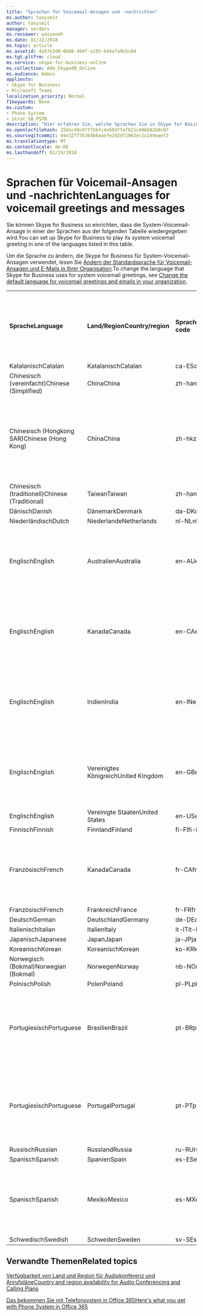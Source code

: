 ```yaml
---
title: "Sprachen für Voicemail-Ansagen und -nachrichten"
ms.author: tonysmit
author: tonysmit
manager: serdars
ms.reviewer: wasseemh
ms.date: 01/22/2018
ms.topic: article
ms.assetid: 4a57e3d0-8b08-494f-a195-b44afa9cbc0d
ms.tgt.pltfrm: cloud
ms.service: skype-for-business-online
ms.collection: Adm_Skype4B_Online
ms.audience: Admin
appliesto:
- Skype for Business
- Microsoft Teams
localization_priority: Normal
f1keywords: None
ms.custom:
- Phone System
- Strat_SB_PSTN
description: "Hier erfahren Sie, welche Sprachen Sie in Skype for Business für die Standardnachrichten des Systems festlegen können. "
ms.openlocfilehash: 256bc49c67ffbbfc4a503ffaf621cd4bb82b0c07
ms.sourcegitcommit: 94e32f776364b0aaefe2d2d72062ec1c249eaef3
ms.translationtype: MT
ms.contentlocale: de-DE
ms.lasthandoff: 02/19/2018
---
```

# <a name="languages-for-voicemail-greetings-and-messages"></a><span data-ttu-id="4bbab-103">Sprachen für Voicemail-Ansagen und -nachrichten</span><span class="sxs-lookup"><span data-stu-id="4bbab-103">Languages for voicemail greetings and messages</span></span>

<span data-ttu-id="4bbab-104">Sie können Skype for Business so einrichten, dass die System-Voicemail-Ansage in einer der Sprachen aus der folgenden Tabelle wiedergegeben wird.</span><span class="sxs-lookup"><span data-stu-id="4bbab-104">You can set up Skype for Business to play its system voicemail greeting in one of the languages listed in this table.</span></span>
  
<span data-ttu-id="4bbab-105">Um die Sprache zu ändern, die Skype for Business für System-Voicemail-Ansagen verwendet, lesen Sie [Ändern der Standardsprache für Voicemail-Ansagen und E-Mails in Ihrer Organisation](change-the-default-language-for-greetings-and-emails.md).</span><span class="sxs-lookup"><span data-stu-id="4bbab-105">To change the language that Skype for Business uses for system voicemail greetings, see [Change the default language for voicemail greetings and emails in your organization](change-the-default-language-for-greetings-and-emails.md).</span></span>
  
|||||||
|:-----|:-----|:-----|:-----|:-----|:-----|
|<span data-ttu-id="4bbab-106">**Sprache**</span><span class="sxs-lookup"><span data-stu-id="4bbab-106">**Language**</span></span> <br/> |<span data-ttu-id="4bbab-107">**Land/Region**</span><span class="sxs-lookup"><span data-stu-id="4bbab-107">**Country/region**</span></span> <br/> |<span data-ttu-id="4bbab-108">**Sprachcode**</span><span class="sxs-lookup"><span data-stu-id="4bbab-108">**Language code**</span></span> <br/> |<span data-ttu-id="4bbab-109">**Für Benutzer in E-Mails sichtbar?**</span><span class="sxs-lookup"><span data-stu-id="4bbab-109">**Available for a user to see it in email?**</span></span> <br/> |<span data-ttu-id="4bbab-110">**Verfügbar bei Anrufen des Benutzers?**</span><span class="sxs-lookup"><span data-stu-id="4bbab-110">**Available when the user calls in?**</span></span> <br/> |<span data-ttu-id="4bbab-111">**Transkription verfügbar?**</span><span class="sxs-lookup"><span data-stu-id="4bbab-111">**Transcription available?**</span></span> <br/> |
|<span data-ttu-id="4bbab-112">Katalanisch</span><span class="sxs-lookup"><span data-stu-id="4bbab-112">Catalan</span></span>  <br/> |<span data-ttu-id="4bbab-113">Katalanisch</span><span class="sxs-lookup"><span data-stu-id="4bbab-113">Catalan</span></span>  <br/> |<span data-ttu-id="4bbab-114">ca-ES</span><span class="sxs-lookup"><span data-stu-id="4bbab-114">ca-ES</span></span>  <br/> |<span data-ttu-id="4bbab-115">Ja</span><span class="sxs-lookup"><span data-stu-id="4bbab-115">Yes</span></span>  <br/> |<span data-ttu-id="4bbab-116">Ja</span><span class="sxs-lookup"><span data-stu-id="4bbab-116">Yes</span></span>  <br/> |<span data-ttu-id="4bbab-117">Nein</span><span class="sxs-lookup"><span data-stu-id="4bbab-117">No</span></span>  <br/> |
|<span data-ttu-id="4bbab-118">Chinesisch (vereinfacht)</span><span class="sxs-lookup"><span data-stu-id="4bbab-118">Chinese (Simplified)</span></span>  <br/> |<span data-ttu-id="4bbab-119">China</span><span class="sxs-lookup"><span data-stu-id="4bbab-119">China</span></span>  <br/> |<span data-ttu-id="4bbab-120">zh-hans</span><span class="sxs-lookup"><span data-stu-id="4bbab-120">zh-hans</span></span>  <br/> |<span data-ttu-id="4bbab-121">Ja</span><span class="sxs-lookup"><span data-stu-id="4bbab-121">Yes</span></span>  <br/> |<span data-ttu-id="4bbab-122">Ja</span><span class="sxs-lookup"><span data-stu-id="4bbab-122">Yes</span></span>  <br/> |<span data-ttu-id="4bbab-123">Ja</span><span class="sxs-lookup"><span data-stu-id="4bbab-123">Yes</span></span>  <br/> |
|<span data-ttu-id="4bbab-124">Chinesisch (Hongkong SAR)</span><span class="sxs-lookup"><span data-stu-id="4bbab-124">Chinese (Hong Kong)</span></span>  <br/> |<span data-ttu-id="4bbab-125">China</span><span class="sxs-lookup"><span data-stu-id="4bbab-125">China</span></span>  <br/> |<span data-ttu-id="4bbab-126">zh-hk</span><span class="sxs-lookup"><span data-stu-id="4bbab-126">zh-hk</span></span>  <br/> |<span data-ttu-id="4bbab-127">Ja, verwendet wird aber Chinesisch (traditionell) (zh-hant).</span><span class="sxs-lookup"><span data-stu-id="4bbab-127">Yes, but Chinese (Traditional) (zh-hant) is used.</span></span>  <br/> | <span data-ttu-id="4bbab-128">Ja</span><span class="sxs-lookup"><span data-stu-id="4bbab-128">Yes</span></span> <br/> |<span data-ttu-id="4bbab-129">Ja, verwendet wird aber Chinesisch (traditionell) (zh-hant).</span><span class="sxs-lookup"><span data-stu-id="4bbab-129">Yes, but Chinese (Traditional) (zh-hant) is used.</span></span>  <br/> |
|<span data-ttu-id="4bbab-130">Chinesisch (traditionell)</span><span class="sxs-lookup"><span data-stu-id="4bbab-130">Chinese (Traditional)</span></span>  <br/> |<span data-ttu-id="4bbab-131">Taiwan</span><span class="sxs-lookup"><span data-stu-id="4bbab-131">Taiwan</span></span>  <br/> |<span data-ttu-id="4bbab-132">zh-hant</span><span class="sxs-lookup"><span data-stu-id="4bbab-132">zh-hant</span></span>  <br/> |<span data-ttu-id="4bbab-133">Ja</span><span class="sxs-lookup"><span data-stu-id="4bbab-133">Yes</span></span>  <br/> |<span data-ttu-id="4bbab-134">Ja</span><span class="sxs-lookup"><span data-stu-id="4bbab-134">Yes</span></span>  <br/> |<span data-ttu-id="4bbab-135">Nein</span><span class="sxs-lookup"><span data-stu-id="4bbab-135">No</span></span>  <br/> |
|<span data-ttu-id="4bbab-136">Dänisch</span><span class="sxs-lookup"><span data-stu-id="4bbab-136">Danish</span></span>  <br/> |<span data-ttu-id="4bbab-137">Dänemark</span><span class="sxs-lookup"><span data-stu-id="4bbab-137">Denmark</span></span>  <br/> |<span data-ttu-id="4bbab-138">da-DK</span><span class="sxs-lookup"><span data-stu-id="4bbab-138">da-DK</span></span>  <br/> |<span data-ttu-id="4bbab-139">Ja</span><span class="sxs-lookup"><span data-stu-id="4bbab-139">Yes</span></span>  <br/> |<span data-ttu-id="4bbab-140">Ja</span><span class="sxs-lookup"><span data-stu-id="4bbab-140">Yes</span></span>  <br/> |<span data-ttu-id="4bbab-141">Nein</span><span class="sxs-lookup"><span data-stu-id="4bbab-141">No</span></span>  <br/> |
|<span data-ttu-id="4bbab-142">Niederländisch</span><span class="sxs-lookup"><span data-stu-id="4bbab-142">Dutch</span></span>  <br/> |<span data-ttu-id="4bbab-143">Niederlande</span><span class="sxs-lookup"><span data-stu-id="4bbab-143">Netherlands</span></span>  <br/> |<span data-ttu-id="4bbab-144">nl-NL</span><span class="sxs-lookup"><span data-stu-id="4bbab-144">nl-NL</span></span>  <br/> |<span data-ttu-id="4bbab-145">Ja</span><span class="sxs-lookup"><span data-stu-id="4bbab-145">Yes</span></span>  <br/> |<span data-ttu-id="4bbab-146">Ja</span><span class="sxs-lookup"><span data-stu-id="4bbab-146">Yes</span></span>  <br/> |<span data-ttu-id="4bbab-147">Nein</span><span class="sxs-lookup"><span data-stu-id="4bbab-147">No</span></span>  <br/> |
|<span data-ttu-id="4bbab-148">Englisch</span><span class="sxs-lookup"><span data-stu-id="4bbab-148">English</span></span>  <br/> |<span data-ttu-id="4bbab-149">Australien</span><span class="sxs-lookup"><span data-stu-id="4bbab-149">Australia</span></span>  <br/> |<span data-ttu-id="4bbab-150">en-AU</span><span class="sxs-lookup"><span data-stu-id="4bbab-150">en-AU</span></span>  <br/> |<span data-ttu-id="4bbab-151">Ja, verwendet wird aber Englisch (USA) (en-US).</span><span class="sxs-lookup"><span data-stu-id="4bbab-151">Yes, but US English (en-US) is used.</span></span>  <br/> |<span data-ttu-id="4bbab-152">Ja</span><span class="sxs-lookup"><span data-stu-id="4bbab-152">Yes</span></span>  <br/> |<span data-ttu-id="4bbab-153">Ja, verwendet wird aber Englisch (USA) (en-US).</span><span class="sxs-lookup"><span data-stu-id="4bbab-153">Yes, but US English (en-US) is used.</span></span>  <br/> |
|<span data-ttu-id="4bbab-154">Englisch</span><span class="sxs-lookup"><span data-stu-id="4bbab-154">English</span></span>  <br/> |<span data-ttu-id="4bbab-155">Kanada</span><span class="sxs-lookup"><span data-stu-id="4bbab-155">Canada</span></span>  <br/> |<span data-ttu-id="4bbab-156">en-CA</span><span class="sxs-lookup"><span data-stu-id="4bbab-156">en-CA</span></span>  <br/> |<span data-ttu-id="4bbab-157">Ja, verwendet wird aber Englisch (USA) (en-US).</span><span class="sxs-lookup"><span data-stu-id="4bbab-157">Yes, but US English (en-US) is used.</span></span>  <br/> |<span data-ttu-id="4bbab-158">Ja</span><span class="sxs-lookup"><span data-stu-id="4bbab-158">Yes</span></span>  <br/> |<span data-ttu-id="4bbab-159">Ja, verwendet wird aber Englisch (USA) (en-US).</span><span class="sxs-lookup"><span data-stu-id="4bbab-159">Yes, but US English (en-US) is used.</span></span>  <br/> |
|<span data-ttu-id="4bbab-160">Englisch</span><span class="sxs-lookup"><span data-stu-id="4bbab-160">English</span></span>  <br/> |<span data-ttu-id="4bbab-161">Indien</span><span class="sxs-lookup"><span data-stu-id="4bbab-161">India</span></span>  <br/> |<span data-ttu-id="4bbab-162">en-IN</span><span class="sxs-lookup"><span data-stu-id="4bbab-162">en-IN</span></span>  <br/> |<span data-ttu-id="4bbab-163">Ja, verwendet wird aber Englisch (USA) (en-US).</span><span class="sxs-lookup"><span data-stu-id="4bbab-163">Yes, but US English (en-US) is used.</span></span>  <br/> |<span data-ttu-id="4bbab-164">Ja</span><span class="sxs-lookup"><span data-stu-id="4bbab-164">Yes</span></span>  <br/> |<span data-ttu-id="4bbab-165">Ja, verwendet wird aber Englisch (USA) (en-US).</span><span class="sxs-lookup"><span data-stu-id="4bbab-165">Yes, but US English (en-US) is used.</span></span>  <br/> |
|<span data-ttu-id="4bbab-166">Englisch</span><span class="sxs-lookup"><span data-stu-id="4bbab-166">English</span></span>  <br/> |<span data-ttu-id="4bbab-167">Vereinigtes Königreich</span><span class="sxs-lookup"><span data-stu-id="4bbab-167">United Kingdom</span></span>  <br/> |<span data-ttu-id="4bbab-168">en-GB</span><span class="sxs-lookup"><span data-stu-id="4bbab-168">en-GB</span></span>  <br/> |<span data-ttu-id="4bbab-169">Ja, verwendet wird aber Englisch (USA) (en-US).</span><span class="sxs-lookup"><span data-stu-id="4bbab-169">Yes, but US English (en-US) is used.</span></span>  <br/> |<span data-ttu-id="4bbab-170">Ja</span><span class="sxs-lookup"><span data-stu-id="4bbab-170">Yes</span></span>  <br/> |<span data-ttu-id="4bbab-171">Ja, verwendet wird aber Englisch (USA) (en-US).</span><span class="sxs-lookup"><span data-stu-id="4bbab-171">Yes, but US English (en-US) is used.</span></span>  <br/> |
|<span data-ttu-id="4bbab-172">Englisch</span><span class="sxs-lookup"><span data-stu-id="4bbab-172">English</span></span>  <br/> |<span data-ttu-id="4bbab-173">Vereinigte Staaten</span><span class="sxs-lookup"><span data-stu-id="4bbab-173">United States</span></span>  <br/> |<span data-ttu-id="4bbab-174">en-US</span><span class="sxs-lookup"><span data-stu-id="4bbab-174">en-US</span></span>  <br/> |<span data-ttu-id="4bbab-175">Ja</span><span class="sxs-lookup"><span data-stu-id="4bbab-175">Yes</span></span>  <br/> |<span data-ttu-id="4bbab-176">Ja</span><span class="sxs-lookup"><span data-stu-id="4bbab-176">Yes</span></span>  <br/> |<span data-ttu-id="4bbab-177">Ja</span><span class="sxs-lookup"><span data-stu-id="4bbab-177">Yes</span></span>  <br/> |
|<span data-ttu-id="4bbab-178">Finnisch</span><span class="sxs-lookup"><span data-stu-id="4bbab-178">Finnish</span></span>  <br/> |<span data-ttu-id="4bbab-179">Finnland</span><span class="sxs-lookup"><span data-stu-id="4bbab-179">Finland</span></span>  <br/> |<span data-ttu-id="4bbab-180">fi-Fl</span><span class="sxs-lookup"><span data-stu-id="4bbab-180">fi-Fl</span></span>  <br/> |<span data-ttu-id="4bbab-181">Ja</span><span class="sxs-lookup"><span data-stu-id="4bbab-181">Yes</span></span>  <br/> |<span data-ttu-id="4bbab-182">Ja</span><span class="sxs-lookup"><span data-stu-id="4bbab-182">Yes</span></span>  <br/> |<span data-ttu-id="4bbab-183">Nein</span><span class="sxs-lookup"><span data-stu-id="4bbab-183">No</span></span>  <br/> |
|<span data-ttu-id="4bbab-184">Französisch</span><span class="sxs-lookup"><span data-stu-id="4bbab-184">French</span></span>  <br/> |<span data-ttu-id="4bbab-185">Kanada</span><span class="sxs-lookup"><span data-stu-id="4bbab-185">Canada</span></span>  <br/> |<span data-ttu-id="4bbab-186">fr-CA</span><span class="sxs-lookup"><span data-stu-id="4bbab-186">fr-CA</span></span>  <br/> |<span data-ttu-id="4bbab-187">Ja, verwendet wird aber Französisch (Frankreich) (fr-FR).</span><span class="sxs-lookup"><span data-stu-id="4bbab-187">Yes, but France French (fr-FR) is used.</span></span>  <br/> |<span data-ttu-id="4bbab-188">Ja</span><span class="sxs-lookup"><span data-stu-id="4bbab-188">Yes</span></span>  <br/> |<span data-ttu-id="4bbab-189">Ja, verwendet wird aber Französisch (Frankreich) (fr-FR).</span><span class="sxs-lookup"><span data-stu-id="4bbab-189">Yes, but France French (fr-FR) is used.</span></span>  <br/> |
|<span data-ttu-id="4bbab-190">Französisch</span><span class="sxs-lookup"><span data-stu-id="4bbab-190">French</span></span>  <br/> |<span data-ttu-id="4bbab-191">Frankreich</span><span class="sxs-lookup"><span data-stu-id="4bbab-191">France</span></span>  <br/> |<span data-ttu-id="4bbab-192">fr-FR</span><span class="sxs-lookup"><span data-stu-id="4bbab-192">fr-FR</span></span>  <br/> |<span data-ttu-id="4bbab-193">Ja</span><span class="sxs-lookup"><span data-stu-id="4bbab-193">Yes</span></span>  <br/> |<span data-ttu-id="4bbab-194">Ja</span><span class="sxs-lookup"><span data-stu-id="4bbab-194">Yes</span></span>  <br/> |<span data-ttu-id="4bbab-195">Ja</span><span class="sxs-lookup"><span data-stu-id="4bbab-195">Yes</span></span>  <br/> |
|<span data-ttu-id="4bbab-196">Deutsch</span><span class="sxs-lookup"><span data-stu-id="4bbab-196">German</span></span>  <br/> |<span data-ttu-id="4bbab-197">Deutschland</span><span class="sxs-lookup"><span data-stu-id="4bbab-197">Germany</span></span>  <br/> |<span data-ttu-id="4bbab-198">de-DE</span><span class="sxs-lookup"><span data-stu-id="4bbab-198">de-DE</span></span>  <br/> |<span data-ttu-id="4bbab-199">Ja</span><span class="sxs-lookup"><span data-stu-id="4bbab-199">Yes</span></span>  <br/> |<span data-ttu-id="4bbab-200">Ja</span><span class="sxs-lookup"><span data-stu-id="4bbab-200">Yes</span></span>  <br/> |<span data-ttu-id="4bbab-201">Ja</span><span class="sxs-lookup"><span data-stu-id="4bbab-201">Yes</span></span>  <br/> |
|<span data-ttu-id="4bbab-202">Italienisch</span><span class="sxs-lookup"><span data-stu-id="4bbab-202">Italian</span></span>  <br/> |<span data-ttu-id="4bbab-203">Italien</span><span class="sxs-lookup"><span data-stu-id="4bbab-203">Italy</span></span>  <br/> |<span data-ttu-id="4bbab-204">it-IT</span><span class="sxs-lookup"><span data-stu-id="4bbab-204">it-IT</span></span>  <br/> |<span data-ttu-id="4bbab-205">Ja</span><span class="sxs-lookup"><span data-stu-id="4bbab-205">Yes</span></span>  <br/> |<span data-ttu-id="4bbab-206">Ja</span><span class="sxs-lookup"><span data-stu-id="4bbab-206">Yes</span></span>  <br/> |<span data-ttu-id="4bbab-207">Ja</span><span class="sxs-lookup"><span data-stu-id="4bbab-207">Yes</span></span>  <br/> |
|<span data-ttu-id="4bbab-208">Japanisch</span><span class="sxs-lookup"><span data-stu-id="4bbab-208">Japanese</span></span>  <br/> |<span data-ttu-id="4bbab-209">Japan</span><span class="sxs-lookup"><span data-stu-id="4bbab-209">Japan</span></span>  <br/> |<span data-ttu-id="4bbab-210">ja-JP</span><span class="sxs-lookup"><span data-stu-id="4bbab-210">ja-JP</span></span>  <br/> |<span data-ttu-id="4bbab-211">Ja</span><span class="sxs-lookup"><span data-stu-id="4bbab-211">Yes</span></span>  <br/> |<span data-ttu-id="4bbab-212">Ja</span><span class="sxs-lookup"><span data-stu-id="4bbab-212">Yes</span></span>  <br/> |<span data-ttu-id="4bbab-213">Nein</span><span class="sxs-lookup"><span data-stu-id="4bbab-213">No</span></span>  <br/> |
|<span data-ttu-id="4bbab-214">Koreanisch</span><span class="sxs-lookup"><span data-stu-id="4bbab-214">Korean</span></span>  <br/> |<span data-ttu-id="4bbab-215">Koreanisch</span><span class="sxs-lookup"><span data-stu-id="4bbab-215">Korean</span></span>  <br/> |<span data-ttu-id="4bbab-216">ko-KR</span><span class="sxs-lookup"><span data-stu-id="4bbab-216">ko-KR</span></span>  <br/> |<span data-ttu-id="4bbab-217">Ja</span><span class="sxs-lookup"><span data-stu-id="4bbab-217">Yes</span></span>  <br/> |<span data-ttu-id="4bbab-218">Ja</span><span class="sxs-lookup"><span data-stu-id="4bbab-218">Yes</span></span>  <br/> |<span data-ttu-id="4bbab-219">Nein</span><span class="sxs-lookup"><span data-stu-id="4bbab-219">No</span></span>  <br/> |
|<span data-ttu-id="4bbab-220">Norwegisch (Bokmal)</span><span class="sxs-lookup"><span data-stu-id="4bbab-220">Norwegian (Bokmal)</span></span>  <br/> |<span data-ttu-id="4bbab-221">Norwegen</span><span class="sxs-lookup"><span data-stu-id="4bbab-221">Norway</span></span>  <br/> |<span data-ttu-id="4bbab-222">nb-NO</span><span class="sxs-lookup"><span data-stu-id="4bbab-222">nb-NO</span></span>  <br/> |<span data-ttu-id="4bbab-223">Ja</span><span class="sxs-lookup"><span data-stu-id="4bbab-223">Yes</span></span>  <br/> |<span data-ttu-id="4bbab-224">Ja</span><span class="sxs-lookup"><span data-stu-id="4bbab-224">Yes</span></span>  <br/> |<span data-ttu-id="4bbab-225">Nein</span><span class="sxs-lookup"><span data-stu-id="4bbab-225">No</span></span>  <br/> |
|<span data-ttu-id="4bbab-226">Polnisch</span><span class="sxs-lookup"><span data-stu-id="4bbab-226">Polish</span></span>  <br/> |<span data-ttu-id="4bbab-227">Polen</span><span class="sxs-lookup"><span data-stu-id="4bbab-227">Poland</span></span>  <br/> |<span data-ttu-id="4bbab-228">pl-PL</span><span class="sxs-lookup"><span data-stu-id="4bbab-228">pl-PL</span></span>  <br/> |<span data-ttu-id="4bbab-229">Ja</span><span class="sxs-lookup"><span data-stu-id="4bbab-229">Yes</span></span>  <br/> | <span data-ttu-id="4bbab-230">Ja</span><span class="sxs-lookup"><span data-stu-id="4bbab-230">Yes</span></span> <br/> |<span data-ttu-id="4bbab-231">Nein</span><span class="sxs-lookup"><span data-stu-id="4bbab-231">No</span></span>  <br/> |
|<span data-ttu-id="4bbab-232">Portugiesisch</span><span class="sxs-lookup"><span data-stu-id="4bbab-232">Portuguese</span></span>  <br/> |<span data-ttu-id="4bbab-233">Brasilien</span><span class="sxs-lookup"><span data-stu-id="4bbab-233">Brazil</span></span>  <br/> |<span data-ttu-id="4bbab-234">pt-BR</span><span class="sxs-lookup"><span data-stu-id="4bbab-234">pt-BR</span></span>  <br/> |<span data-ttu-id="4bbab-235">Ja, verwendet wird aber Portugiesisch (Portugal) (pt-PT).</span><span class="sxs-lookup"><span data-stu-id="4bbab-235">Yes, but Portugal Portuguese (pt-PT) is used.</span></span>  <br/> |<span data-ttu-id="4bbab-236">Ja</span><span class="sxs-lookup"><span data-stu-id="4bbab-236">Yes</span></span>  <br/> |<span data-ttu-id="4bbab-237">Ja</span><span class="sxs-lookup"><span data-stu-id="4bbab-237">Yes</span></span>  <br/> |
|<span data-ttu-id="4bbab-238">Portugiesisch</span><span class="sxs-lookup"><span data-stu-id="4bbab-238">Portuguese</span></span>  <br/> |<span data-ttu-id="4bbab-239">Portugal</span><span class="sxs-lookup"><span data-stu-id="4bbab-239">Portugal</span></span>  <br/> |<span data-ttu-id="4bbab-240">pt-PT</span><span class="sxs-lookup"><span data-stu-id="4bbab-240">pt-PT</span></span>  <br/> |<span data-ttu-id="4bbab-241">Ja</span><span class="sxs-lookup"><span data-stu-id="4bbab-241">Yes</span></span>  <br/> |<span data-ttu-id="4bbab-242">Ja</span><span class="sxs-lookup"><span data-stu-id="4bbab-242">Yes</span></span>  <br/> |<span data-ttu-id="4bbab-243">Ja, verwendet wird aber Portugiesisch (Brasilien) (pt-BR).</span><span class="sxs-lookup"><span data-stu-id="4bbab-243">Yes, but Brazil Portuguese (pt-BR) is used.</span></span>  <br/> |
|<span data-ttu-id="4bbab-244">Russisch</span><span class="sxs-lookup"><span data-stu-id="4bbab-244">Russian</span></span>  <br/> |<span data-ttu-id="4bbab-245">Russland</span><span class="sxs-lookup"><span data-stu-id="4bbab-245">Russia</span></span>  <br/> |<span data-ttu-id="4bbab-246">ru-RU</span><span class="sxs-lookup"><span data-stu-id="4bbab-246">ru-RU</span></span>  <br/> |<span data-ttu-id="4bbab-247">Ja</span><span class="sxs-lookup"><span data-stu-id="4bbab-247">Yes</span></span>  <br/> |<span data-ttu-id="4bbab-248">Ja</span><span class="sxs-lookup"><span data-stu-id="4bbab-248">Yes</span></span>  <br/> |<span data-ttu-id="4bbab-249">Nein</span><span class="sxs-lookup"><span data-stu-id="4bbab-249">No</span></span>  <br/> |
|<span data-ttu-id="4bbab-250">Spanisch</span><span class="sxs-lookup"><span data-stu-id="4bbab-250">Spanish</span></span>  <br/> |<span data-ttu-id="4bbab-251">Spanien</span><span class="sxs-lookup"><span data-stu-id="4bbab-251">Spain</span></span>  <br/> |<span data-ttu-id="4bbab-252">es-ES</span><span class="sxs-lookup"><span data-stu-id="4bbab-252">es-ES</span></span>  <br/> |<span data-ttu-id="4bbab-253">Ja</span><span class="sxs-lookup"><span data-stu-id="4bbab-253">Yes</span></span>  <br/> |<span data-ttu-id="4bbab-254">Ja</span><span class="sxs-lookup"><span data-stu-id="4bbab-254">Yes</span></span>  <br/> |<span data-ttu-id="4bbab-255">Ja</span><span class="sxs-lookup"><span data-stu-id="4bbab-255">Yes</span></span>  <br/> |
|<span data-ttu-id="4bbab-256">Spanisch</span><span class="sxs-lookup"><span data-stu-id="4bbab-256">Spanish</span></span>  <br/> |<span data-ttu-id="4bbab-257">Mexiko</span><span class="sxs-lookup"><span data-stu-id="4bbab-257">Mexico</span></span>  <br/> |<span data-ttu-id="4bbab-258">es-MX</span><span class="sxs-lookup"><span data-stu-id="4bbab-258">es-MX</span></span>  <br/> |<span data-ttu-id="4bbab-259">Ja, verwendet wird aber Spanisch (Spanien) (es-ES).</span><span class="sxs-lookup"><span data-stu-id="4bbab-259">Yes, but Spain Spanish (es-ES) is used.</span></span>  <br/> |<span data-ttu-id="4bbab-260">Ja</span><span class="sxs-lookup"><span data-stu-id="4bbab-260">Yes</span></span>  <br/> |<span data-ttu-id="4bbab-261">Ja, verwendet wird aber Spanisch (Spanien) (es-ES).</span><span class="sxs-lookup"><span data-stu-id="4bbab-261">Yes, but Spain Spanish (es-ES) is used.</span></span>  <br/> |
|<span data-ttu-id="4bbab-262">Schwedisch</span><span class="sxs-lookup"><span data-stu-id="4bbab-262">Swedish</span></span>  <br/> |<span data-ttu-id="4bbab-263">Schweden</span><span class="sxs-lookup"><span data-stu-id="4bbab-263">Sweden</span></span>  <br/> |<span data-ttu-id="4bbab-264">sv-SE</span><span class="sxs-lookup"><span data-stu-id="4bbab-264">sv-SE</span></span>  <br/> |<span data-ttu-id="4bbab-265">Ja</span><span class="sxs-lookup"><span data-stu-id="4bbab-265">Yes</span></span>  <br/> |<span data-ttu-id="4bbab-266">Ja</span><span class="sxs-lookup"><span data-stu-id="4bbab-266">Yes</span></span>  <br/> |<span data-ttu-id="4bbab-267">Nein</span><span class="sxs-lookup"><span data-stu-id="4bbab-267">No</span></span>  <br/> |
   
## <a name="related-topics"></a><span data-ttu-id="4bbab-268">Verwandte Themen</span><span class="sxs-lookup"><span data-stu-id="4bbab-268">Related topics</span></span>
[<span data-ttu-id="4bbab-269">Verfügbarkeit von Land und Region für Audiokonferenz und Anrufpläne</span><span class="sxs-lookup"><span data-stu-id="4bbab-269">Country and region availability for Audio Conferencing and Calling Plans</span></span>](../../country-and-region-availability-for-audio-conferencing-and-calling-plans/country-and-region-availability-for-audio-conferencing-and-calling-plans.md)

[<span data-ttu-id="4bbab-270">Das bekommen Sie mit Telefonsystem in Office 365</span><span class="sxs-lookup"><span data-stu-id="4bbab-270">Here's what you get with Phone System in Office 365</span></span>](../../what-is-phone-system-in-office-365/here-s-what-you-get-with-phone-system.md)
  